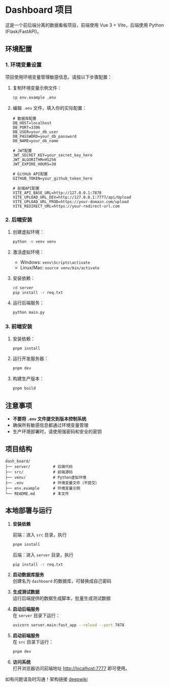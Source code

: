 # Dashboard 项目

这是一个前后端分离的数据看板项目，前端使用 Vue 3 + Vite，后端使用 Python (Flask/FastAPI)。

## 环境配置

### 1. 环境变量设置

项目使用环境变量管理敏感信息。请按以下步骤配置：

1. 复制环境变量示例文件：
   ```bash
   cp env.example .env
   ```

2. 编辑 `.env` 文件，填入你的实际配置：
   ```
   # 数据库配置
   DB_HOST=localhost
   DB_PORT=3306
   DB_USER=your_db_user
   DB_PASSWORD=your_db_password
   DB_NAME=your_db_name

   # JWT配置
   JWT_SECRET_KEY=your_secret_key_here
   JWT_ALGORITHM=HS256
   JWT_EXPIRE_HOURS=30

   # GitHub API配置
   GITHUB_TOKEN=your_github_token_here

   # 前端API配置
   VITE_API_BASE_URL=http://127.0.0.1:7878
   VITE_UPLOAD_URL_DEV=http://127.0.0.1:7777/api/Upload
   VITE_UPLOAD_URL_PROD=https://your-domain.com/upload
   VITE_REDIRECT_URL=https://your-redirect-url.com
   ```

### 2. 后端安装

1. 创建虚拟环境：
   ```bash
   python -m venv venv
   ```

2. 激活虚拟环境：
   - Windows: `venv\Scripts\activate`
   - Linux/Mac: `source venv/bin/activate`

3. 安装依赖：
   ```bash
   cd server
   pip install -r req.txt
   ```

4. 运行后端服务：
   ```bash
   python main.py
   ```

### 3. 前端安装

1. 安装依赖：
   ```bash
   pnpm install
   ```

2. 运行开发服务器：
   ```bash
   pnpm dev
   ```

3. 构建生产版本：
   ```bash
   pnpm build
   ```

## 注意事项

- **不要将 `.env` 文件提交到版本控制系统**
- 确保所有敏感信息都通过环境变量管理
- 生产环境部署时，请使用强密码和安全的密钥

## 项目结构

```
dash_board/
├── server/          # 后端代码
├── src/             # 前端源码
├── venv/            # Python虚拟环境
├── .env             # 环境变量文件（不提交）
├── env.example      # 环境变量示例
└── README.md        # 本文件
```

## 本地部署与运行

1. **安装依赖**

   前端：进入 `src` 目录，执行  
     ```sh
     pnpm install
     ```
   后端：进入 `server` 目录，执行  
     ```sh
     pip install -r req.txt
     ```

3. **启动数据库服务**  
   创建名为 `dashboard` 的数据库，可替换成自己密码
4. **生成测试数据**  
   运行后端提供的数据生成脚本，批量生成测试数据
5. **启动后端服务**  
   在 `server` 目录下运行：
   ```sh
   uvicorn server.main:fast_app --reload --port 7878
   ```

6. **启动前端服务**  
   在 `src` 目录下运行：
   ```sh
   pnpm dev

7. **访问系统**  
   打开浏览器访问前端地址 [http://localhost:7777](http://localhost:7777) 即可使用。


如有问题请及时沟通！架构链接
[deepwiki](https://deepwiki.com/Jpl-hub/diggboard) 
